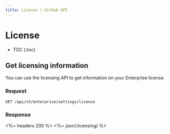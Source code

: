 ```yaml
---
title: License | GitHub API
---
```


# License

* TOC
{:toc}

## Get licensing information

You can use the licensing API to get information on your Enterprise license.

### Request

    GET /api/v3/enterprise/settings/license

### Response

<%= headers 200 %>
<%= json(:licensing) %>

